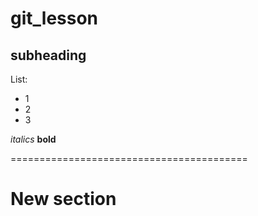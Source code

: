 # git_lesson
## subheading
List:
* 1
* 2
* 3

*italics*
**bold**

=========================================
# New section
